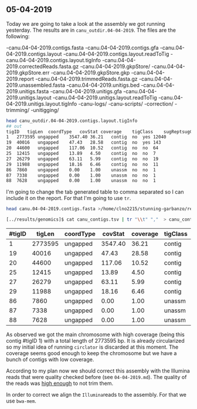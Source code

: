 ## 05-04-2019

Today we are going to take a look at the assembly we got running yesterday. The results are in `canu_outdir.04-04-2019`. The files are the following:

-canu.04-04-2019.contigs.fasta
-canu.04-04-2019.contigs.gfa
-canu.04-04-2019.contigs.layout
-canu.04-04-2019.contigs.layout.readToTig
-canu.04-04-2019.contigs.layout.tigInfo
-canu.04-04-2019.correctedReads.fasta.gz
-canu.04-04-2019.gkpStore/
-canu.04-04-2019.gkpStore.err
-canu.04-04-2019.gkpStore.gkp
-canu.04-04-2019.report
-canu.04-04-2019.trimmedReads.fasta.gz
-canu.04-04-2019.unassembled.fasta
-canu.04-04-2019.unitigs.bed
-canu.04-04-2019.unitigs.fasta
-canu.04-04-2019.unitigs.gfa
-canu.04-04-2019.unitigs.layout
-canu.04-04-2019.unitigs.layout.readToTig
-canu.04-04-2019.unitigs.layout.tigInfo
-canu-logs/
-canu-scripts/
-correction/
-trimming/
-unitigging/

```bash
head canu_outdir.04-04-2019.contigs.layout.tigInfo
## out
tigID	tigLen	coordType	covStat	coverage	tigClass	sugReptsugCirc	numChildren
1	2773595	ungapped	3547.40	36.21	contig	no	yes	12040
19	40016	ungapped	47.43	28.58	contig	no	yes	143
20	44600	ungapped	117.06	10.52	contig	no	no	64
25	12415	ungapped	13.89	4.50	contig	no	no	7
27	26279	ungapped	63.11	5.99	contig	no	no	19
29	11988	ungapped	18.16	6.46	contig	no	no	11
86	7860	ungapped	0.00	1.00	unassm	no	no	1
87	7338	ungapped	0.00	1.00	unassm	no	no	1
88	7628	ungapped	0.00	1.00	unassm	no	no	1

```
I'm going to change the tab generated table to comma separated so I can include it on the report. For that I'm going to use `tr`.

```bash
head canu.04-04-2019.contigs.fasta >/home/clno2215/stunning-garbanzo/results/genomics/canu_contigs

[../results/genomics]$ cat canu_contigs.tsv | tr "\\t" ","  > canu_contigs.csv
```

|#tigID|tigLen                       |coordType|covStat                                      |coverage|tigClass|sugRept|sugCirc|numChildren|
|------|-----------------------------|---------|---------------------------------------------|--------|--------|-------|-------|-----------|
|1     |2773595                      |ungapped |3547.40                                      |36.21   |contig  |no     |yes    |12040      |
|19    |40016                        |ungapped |47.43                                        |28.58   |contig  |no     |yes    |143        |
|20    |44600                        |ungapped |117.06                                       |10.52   |contig  |no     |no     |64         |
|25    |12415                        |ungapped |13.89                                        |4.50    |contig  |no     |no     |7          |
|27    |26279                        |ungapped |63.11                                        |5.99    |contig  |no     |no     |19         |
|29    |11988                        |ungapped |18.16                                        |6.46    |contig  |no     |no     |11         |
|86    |7860                         |ungapped |0.00                                         |1.00    |unassm  |no     |no     |1          |
|87    |7338                         |ungapped |0.00                                         |1.00    |unassm  |no     |no     |1          |
|88    |7628                         |ungapped |0.00                                         |1.00    |unassm  |no     |no     |1          |

As observed we got the main chromosome with high coverage (being this contig #tigID 1) with a total length of 2773595 bp. It is already circularized so my initial idea of running `circlator` is discarded at this moment. The coverage seems good enough to keep the chromosome but we have a bunch of contigs with low coverage.

According to my plan now we  should correct this assembly with the Illumina reads that were quality checked before (see `04-04-2019.md`). The quality of the reads was [high enough]( http://htmlpreview.github.com/?https://github.com/Slakky/stunning-garbanzo/blob/master/results/genomics/fastqc/01_Illumina_1_clean_fastqc.html) to not trim them.

In  order to correct we align the `Illumina`reads to the assembly. For that we use `bwa-mem`.

```bash


```
